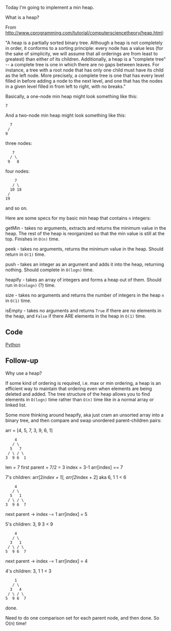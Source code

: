 Today I'm going to implement a min heap.

What is a heap?

From http://www.cprogramming.com/tutorial/computersciencetheory/heap.html:

"A heap is a partially sorted binary tree. Although a heap is not completely
in order, it conforms to a sorting principle: every node has a value less
(for the sake of simplicity, we will assume that all orderings are from
least to greatest) than either of its children. Additionally, a heap is
a "complete tree" -- a complete tree is one in which there are no gaps
between leaves. For instance, a tree with a root node that has only one
child must have its child as the left node. More precisely, a complete tree
is one that has every level filled in before adding a node to the next level,
and one that has the nodes in a given level filled in from left to right,
with no breaks."

Basically, a one-node min heap might look something like this:

```
7
```

And a two-node min heap might look something like this:

```
  7
 /
9
```

three nodes:

```
   7
  / \
 9   8
```

four nodes:

```
    7
   / \
  10 18
 /
19
```

and so on.

Here are some specs for my basic min heap that contains `n` integers:

getMin  - takes no arguments, extracts and returns the minimum value in the heap.
          The rest of the heap is reorganized so that the min value is still at
          the top. Finishes in `O(n)` time.

peek    - takes no arguments, returns the minimum value in the heap. Should return
          in `O(1)` time.

push    - takes an integer as an argument and adds it into the heap, returning
          nothing. Should complete in `O(logn)` time.

heapify - takes an array of integers and forms a heap out of them. Should run in
          `O(nlogn)` (?) time.

size    - takes no arguments and returns the number of integers in the heap `n`
          in `O(1)` time.

isEmpty - takes no arguments and returns `True` if there are no elements in the
          heap, and `False` if there ARE elements in the heap in `O(1)` time.

## Code

[Python](./heap.py)

## Follow-up

Why use a heap?

If some kind of ordering is required, i.e. max or min ordering, a heap is an
efficient way to maintain that ordering even when elements are being deleted
and added. The tree structure of the heap allows you to find elements in
`O(logn)` time rather than `O(n)` time like in a normal array or linked list.

Some more thinking around heapify, aka just cram an unsorted array into
a binary tree, and then compare and swap unordered parent-children pairs:

arr = [4, 5, 7, 3, 9, 6, 1]

        4
       / \
      5   7 
     / \ / \
    3  9 6  1

len = 7
first parent = 7/2 = 3
index = 3-1
arr[index] == 7

7's children: arr[2*index + 1], arr[2*index + 2] aka 6, 1
1 < 6

        4
       / \
      5   1 
     / \ / \
    3  9 6  7

next parent -> index -= 1
arr[index] = 5

5's children: 3, 9
3 < 9

        4
       / \
      3   1 
     / \ / \
    5  9 6  7

next parent -> index -= 1
arr[index] = 4

4's children: 3, 1
1 < 3

        1
       / \
      3   4 
     / \ / \
    5  9 6  7

done.

Need to do one comparison set for each parent node, and then done. So O(n) time!




